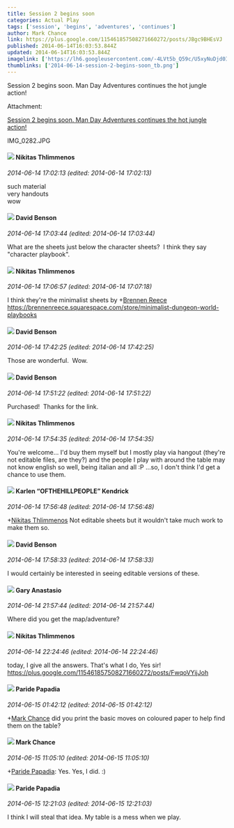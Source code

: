 ```yaml
---
title: Session 2 begins soon
categories: Actual Play
tags: ['session', 'begins', 'adventures', 'continues']
author: Mark Chance
link: https://plus.google.com/115461857508271660272/posts/JBgc9BHEsVJ
published: 2014-06-14T16:03:53.844Z
updated: 2014-06-14T16:03:53.844Z
imagelink: ['https://lh6.googleusercontent.com/-4LVt5b_Q59c/U5xyNuDjd0I/AAAAAAAADHU/uKc7iEKzHpA/w600-h800/IMG_0282.JPG']
thumblinks: ['2014-06-14-session-2-begins-soon_tb.png']
---
```


Session 2 begins soon. Man Day Adventures continues the hot jungle action!


Attachment:

<a href='https://plus.google.com/photos/115461857508271660272/albums/6024815980143039025/6024815981541685058?sqi=100084733231320276299&sqsi=dfedbd2a-c81f-40f0-807f-26872655371a'>Session 2 begins soon. Man Day Adventures continues the hot jungle action!</a>


IMG_0282.JPG
<div id='comment z12wwphw4rrtvbrna22ucnsjbqndgtj3h'>
  <h4><img src='{{site.baseurl}}//images/avatars/103447617849846007337_photo.jpg'> Nikitas Thlimmenos</h4>
      <p><cite>2014-06-14 17:02:13 (edited: 2014-06-14 17:02:13)</cite></p>
        <p>such material<br />very handouts<br />wow</p>
</div>
        

<div id='comment z12wwphw4rrtvbrna22ucnsjbqndgtj3h'>
  <h4><img src='{{site.baseurl}}//images/avatars/112061948037312301151_photo.jpg'> David Benson</h4>
      <p><cite>2014-06-14 17:03:44 (edited: 2014-06-14 17:03:44)</cite></p>
        <p>What are the sheets just below the character sheets?  I think they say &quot;character playbook&quot;.</p>
</div>
        

<div id='comment z12wwphw4rrtvbrna22ucnsjbqndgtj3h'>
  <h4><img src='{{site.baseurl}}//images/avatars/103447617849846007337_photo.jpg'> Nikitas Thlimmenos</h4>
      <p><cite>2014-06-14 17:06:57 (edited: 2014-06-14 17:07:18)</cite></p>
        <p>I think they&#39;re the minimalist sheets by <span class="proflinkWrapper"><span class="proflinkPrefix">+</span><a class="proflink" href="https://plus.google.com/113128683722808230725" oid="113128683722808230725">Brennen Reece</a></span> <br /><a href="https://brennenreece.squarespace.com/store/minimalist-dungeon-world-playbooks" class="ot-anchor">https://brennenreece.squarespace.com/store/minimalist-dungeon-world-playbooks</a></p>
</div>
        

<div id='comment z12wwphw4rrtvbrna22ucnsjbqndgtj3h'>
  <h4><img src='{{site.baseurl}}//images/avatars/112061948037312301151_photo.jpg'> David Benson</h4>
      <p><cite>2014-06-14 17:42:25 (edited: 2014-06-14 17:42:25)</cite></p>
        <p>Those are wonderful.  Wow.</p>
</div>
        

<div id='comment z12wwphw4rrtvbrna22ucnsjbqndgtj3h'>
  <h4><img src='{{site.baseurl}}//images/avatars/112061948037312301151_photo.jpg'> David Benson</h4>
      <p><cite>2014-06-14 17:51:22 (edited: 2014-06-14 17:51:22)</cite></p>
        <p>Purchased!  Thanks for the link.</p>
</div>
        

<div id='comment z12wwphw4rrtvbrna22ucnsjbqndgtj3h'>
  <h4><img src='{{site.baseurl}}//images/avatars/103447617849846007337_photo.jpg'> Nikitas Thlimmenos</h4>
      <p><cite>2014-06-14 17:54:35 (edited: 2014-06-14 17:54:35)</cite></p>
        <p>You&#39;re welcome... I&#39;d buy them myself but I mostly play via hangout (they&#39;re not editable files, are they?) and the people I play with around the table may not know english so well, being italian and all :P ...so, I don&#39;t think I&#39;d get a chance to use them.</p>
</div>
        

<div id='comment z12wwphw4rrtvbrna22ucnsjbqndgtj3h'>
  <h4><img src='{{site.baseurl}}//images/avatars/108408137525442565511_photo.jpg'> Karlen “OFTHEHILLPEOPLE” Kendrick</h4>
      <p><cite>2014-06-14 17:56:48 (edited: 2014-06-14 17:56:48)</cite></p>
        <p><span class="proflinkWrapper"><span class="proflinkPrefix">+</span><a class="proflink" href="https://plus.google.com/103447617849846007337" oid="103447617849846007337">Nikitas Thlimmenos</a></span> Not editable sheets but it wouldn&#39;t take much work to make them so.</p>
</div>
        

<div id='comment z12wwphw4rrtvbrna22ucnsjbqndgtj3h'>
  <h4><img src='{{site.baseurl}}//images/avatars/112061948037312301151_photo.jpg'> David Benson</h4>
      <p><cite>2014-06-14 17:58:33 (edited: 2014-06-14 17:58:33)</cite></p>
        <p>I would certainly be interested in seeing editable versions of these.</p>
</div>
        

<div id='comment z12wwphw4rrtvbrna22ucnsjbqndgtj3h'>
  <h4><img src='{{site.baseurl}}//images/avatars/113793360676683955064_photo.jpg'> Gary Anastasio</h4>
      <p><cite>2014-06-14 21:57:44 (edited: 2014-06-14 21:57:44)</cite></p>
        <p>Where did you get the map/adventure?</p>
</div>
        

<div id='comment z12wwphw4rrtvbrna22ucnsjbqndgtj3h'>
  <h4><img src='{{site.baseurl}}//images/avatars/103447617849846007337_photo.jpg'> Nikitas Thlimmenos</h4>
      <p><cite>2014-06-14 22:24:46 (edited: 2014-06-14 22:24:46)</cite></p>
        <p>today, I give all the answers. That&#39;s what I do, Yes sir!<br /><a href="https://plus.google.com/115461857508271660272/posts/FwqoVYijJoh" class="ot-anchor">https://plus.google.com/115461857508271660272/posts/FwqoVYijJoh</a></p>
</div>
        

<div id='comment z12wwphw4rrtvbrna22ucnsjbqndgtj3h'>
  <h4><img src='{{site.baseurl}}//images/avatars/100891656436184215243_photo.jpg'> Paride Papadia</h4>
      <p><cite>2014-06-15 01:42:12 (edited: 2014-06-15 01:42:12)</cite></p>
        <p><span class="proflinkWrapper"><span class="proflinkPrefix">+</span><a class="proflink" href="https://plus.google.com/115461857508271660272" oid="115461857508271660272">Mark Chance</a></span> did you print the basic moves on coloured paper to help find them on the table?</p>
</div>
        

<div id='comment z12wwphw4rrtvbrna22ucnsjbqndgtj3h'>
  <h4><img src='{{site.baseurl}}//images/avatars/115461857508271660272_photo.jpg'> Mark Chance</h4>
      <p><cite>2014-06-15 11:05:10 (edited: 2014-06-15 11:05:10)</cite></p>
        <p><span class="proflinkWrapper"><span class="proflinkPrefix">+</span><a class="proflink" href="https://plus.google.com/100891656436184215243" oid="100891656436184215243">Paride Papadia</a></span>: Yes. Yes, I did. :)</p>
</div>
        

<div id='comment z12wwphw4rrtvbrna22ucnsjbqndgtj3h'>
  <h4><img src='{{site.baseurl}}//images/avatars/100891656436184215243_photo.jpg'> Paride Papadia</h4>
      <p><cite>2014-06-15 12:21:03 (edited: 2014-06-15 12:21:03)</cite></p>
        <p>I think I will steal that idea. My table is a mess when we play.</p>
</div>
        